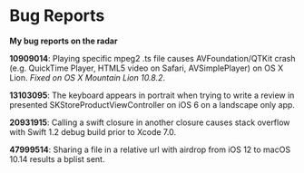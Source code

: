 # Bug Reports

__My bug reports on the radar__

__10909014__: Playing specific mpeg2 .ts file causes AVFoundation/QTKit crash (e.g. QuickTime Player, HTML5 video on Safari, AVSimplePlayer) on OS X Lion. *Fixed on OS X Mountain Lion 10.8.2*.

__13103095__: The keyboard appears in portrait when trying to write a review in presented SKStoreProductViewController on iOS 6 on a landscape only app.

__20931915__: Calling a swift closure in another closure causes stack overflow with Swift 1.2 debug build prior to Xcode 7.0.

__47999514__: Sharing a file in a relative url with airdrop from iOS 12 to macOS 10.14 results a bplist sent.
